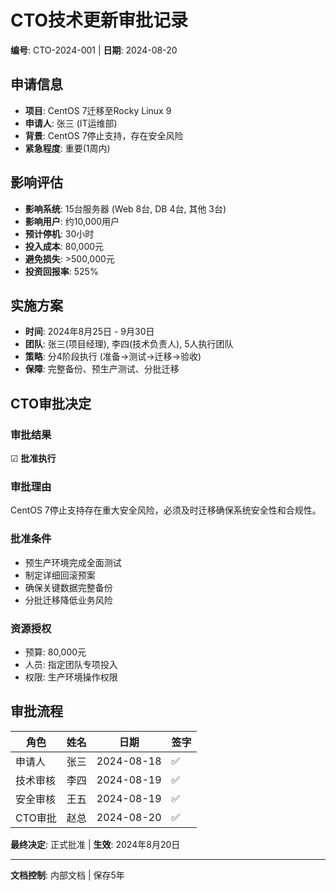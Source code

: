 # CTO技术更新审批记录
**编号**: CTO-2024-001 | **日期**: 2024-08-20

## 申请信息
- **项目**: CentOS 7迁移至Rocky Linux 9
- **申请人**: 张三 (IT运维部)
- **背景**: CentOS 7停止支持，存在安全风险
- **紧急程度**: 重要(1周内)

## 影响评估
- **影响系统**: 15台服务器 (Web 8台, DB 4台, 其他 3台)
- **影响用户**: 约10,000用户
- **预计停机**: 30小时
- **投入成本**: 80,000元
- **避免损失**: >500,000元
- **投资回报率**: 525%

## 实施方案
- **时间**: 2024年8月25日 - 9月30日
- **团队**: 张三(项目经理), 李四(技术负责人), 5人执行团队
- **策略**: 分4阶段执行 (准备→测试→迁移→验收)
- **保障**: 完整备份、预生产测试、分批迁移

## CTO审批决定

### 审批结果
☑ **批准执行**

### 审批理由
CentOS 7停止支持存在重大安全风险，必须及时迁移确保系统安全性和合规性。

### 批准条件
- 预生产环境完成全面测试
- 制定详细回滚预案
- 确保关键数据完整备份
- 分批迁移降低业务风险

### 资源授权
- 预算: 80,000元
- 人员: 指定团队专项投入
- 权限: 生产环境操作权限

## 审批流程
| 角色 | 姓名 | 日期 | 签字 |
|------|------|------|------|
| 申请人 | 张三 | 2024-08-18 | ✅ |
| 技术审核 | 李四 | 2024-08-19 | ✅ |
| 安全审核 | 王五 | 2024-08-19 | ✅ |
| CTO审批 | 赵总 | 2024-08-20 | ✅ |

**最终决定**: 正式批准 | **生效**: 2024年8月20日

---
**文档控制**: 内部文档 | 保存5年
